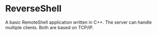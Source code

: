 # ReverseShell

A basic RemoteShell application written in C++.
The server can handle multiple clients.
Both are based on TCP/IP.
